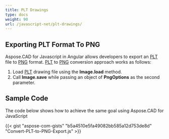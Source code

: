 ```yaml
---
title: PLT Drawings
type: docs
weight: 90
url: /javascript-net/plt-drawings/
---
```


## **Exporting PLT Format To PNG**

Aspose.CAD for Javascript in Angular allows developers to export an [PLT](https://docs.fileformat.com/cad/plt/) file to [PNG](https://docs.fileformat.com/image/png/) format.
[PLT](https://docs.fileformat.com/cad/plt/) to [PNG](https://docs.fileformat.com/image/png/) conversion approach works as follows:

1. Load [PLT](https://docs.fileformat.com/cad/plt/) drawing file using the **Image.load** method.
1. Call **Image.save** while passing an object of **PngOptions** as the second parameter.

## Sample Code

The code below shows how to achieve the same goal using Aspose.CAD for JavaScript

{{< gist "aspose-com-gists" "b5a4510e5fa49082bb585a12d753de8d" "Convert-PLT-to-PNG-Export.js" >}}
